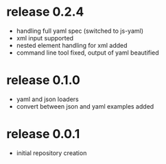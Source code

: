 # release 0.2.4
 * handling full yaml spec (switched to js-yaml)
 * xml input supported
 * nested element handling for xml added
 * command line tool fixed, output of yaml beautified
# release 0.1.0
 * yaml and json loaders 
 * convert between json and yaml examples added
# release 0.0.1
 * initial repository creation
